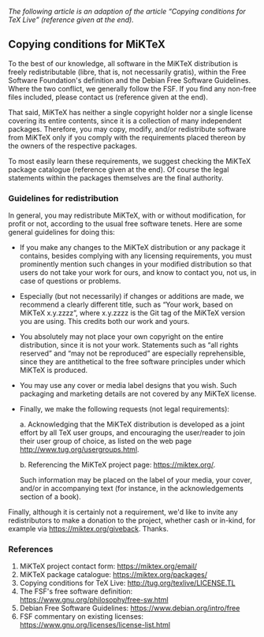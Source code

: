 _The following article is an adaption of the article “Copying
conditions for TeX Live” (reference given at the end)._

## Copying conditions for MiKTeX

To the best of our knowledge, all software in the MiKTeX distribution
is freely redistributable (libre, that is, not necessarily gratis),
within the Free Software Foundation's definition and the Debian Free
Software Guidelines. Where the two conflict, we generally follow the
FSF. If you find any non-free files included, please contact us
(reference given at the end).

That said, MiKTeX has neither a single copyright holder nor a single
license covering its entire contents, since it is a collection of many
independent packages. Therefore, you may copy, modify, and/or
redistribute software from MiKTeX only if you comply with the
requirements placed thereon by the owners of the respective packages.

To most easily learn these requirements, we suggest checking the
MiKTeX package catalogue (reference given at the end). Of course the
legal statements within the packages themselves are the final
authority.

### Guidelines for redistribution

In general, you may redistribute MiKTeX, with or without modification,
for profit or not, according to the usual free software tenets. Here
are some general guidelines for doing this:

* If you make any changes to the MiKTeX distribution or any package it
  contains, besides complying with any licensing requirements, you
  must prominently mention such changes in your modified distribution
  so that users do not take your work for ours, and know to contact
  you, not us, in case of questions or problems.

* Especially (but not necessarily) if changes or additions are made,
  we recommend a clearly different title, such as “Your work, based on
  MiKTeX x.y.zzzz”, where x.y.zzzz is the Git tag of the MiKTeX
  version you are using. This credits both our work and yours.

* You absolutely may not place your own copyright on the entire
  distribution, since it is not your work. Statements such as “all
  rights reserved” and “may not be reproduced” are especially
  reprehensible, since they are antithetical to the free software
  principles under which MiKTeX is produced.

* You may use any cover or media label designs that you wish. Such
  packaging and marketing details are not covered by any MiKTeX
  license.

* Finally, we make the following requests (not legal requirements):

  a. Acknowledging that the MiKTeX distribution is developed as a
     joint effort by all TeX user groups, and encouraging the
     user/reader to join their user group of choice, as listed on the
     web page <http://www.tug.org/usergroups.html>.

  b. Referencing the MiKTeX project page: <https://miktex.org/>.

  Such information may be placed on the label of your media, your
  cover, and/or in accompanying text (for instance, in the
  acknowledgements section of a book).

Finally, although it is certainly not a requirement, we'd like to
invite any redistributors to make a donation to the project, whether
cash or in-kind, for example via
<https://miktex.org/giveback>. Thanks.

### References

1. MiKTeX project contact form: <https://miktex.org/email/>
2. MiKTeX package catalogue: <https://miktex.org/packages/>
3. Copying conditions for TeX Live: <http://tug.org/texlive/LICENSE.TL>
4. The FSF's free software definition: <https://www.gnu.org/philosophy/free-sw.html>
5. Debian Free Software Guidelines: <https://www.debian.org/intro/free>
6. FSF commentary on existing licenses: <https://www.gnu.org/licenses/license-list.html>
